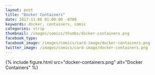 ```yaml
---
layout: post
title: "Docker Containers"
date: 2017-11-06 01:00:00 -0700
keywords: docker, containers, comic
categories: strip
thumbnail: /images/comics/thumbs/docker-containers.png
facebook_type: 
facebook_image: /images/comics/card-image/docker-containers.png
twitter_image: /images/comics/card-image/docker-containers.png
---
```


{% include figure.html src="docker-containers.png" alt="Docker Containers" %}
